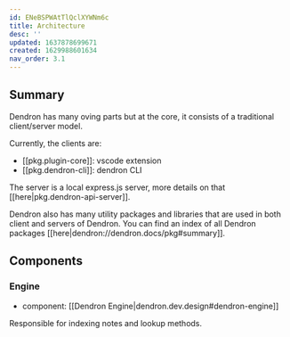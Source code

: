```yaml
---
id: ENeBSPWAtTlQclXYWNm6c
title: Architecture
desc: ''
updated: 1637878699671
created: 1629988601634
nav_order: 3.1
---
```


## Summary

Dendron has many oving parts but at the core, it consists of a traditional client/server model. 

Currently, the clients are: 
- [[pkg.plugin-core]]: vscode extension
- [[pkg.dendron-cli]]: dendron CLI

The server is a local express.js server, more details on that [[here|pkg.dendron-api-server]].

Dendron also has many utility packages and libraries that are used in both client and servers of Dendron. 
You can find an index of all Dendron packages [[here|dendron://dendron.docs/pkg#summary]].

## Components

### Engine
- component: [[Dendron Engine|dendron.dev.design#dendron-engine]]

Responsible for indexing notes and lookup methods. 